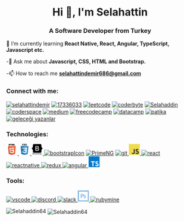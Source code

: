 <h1 align="center">Hi 👋, I'm Selahattin</h1>
<h3 align="center">A Software Developer from Turkey</h3>


🌱 I’m currently learning **React Native, React, Angular, TypeScript, Javascript etc.**

-💬 Ask me about **Javascript, CSS, HTML and Bootstrap.**

-📫 How to reach me **selahattindemir686@gmail.com**

<h3 align="left">Connect with me:</h3>
<p align="left">
<a href="https://www.linkedin.com/in/selahattindemir/" target="blank"><img align="center" src="https://w7.pngwing.com/pngs/402/997/png-transparent-linkedin-logo-computer-icons-facebook-user-profile-facebook-blue-angle-text.png" alt="selahattindemir" height="30" width="30" /></a>
<a href="https://stackoverflow.com/users/17336033" target="blank"><img align="center" src="https://upload.wikimedia.org/wikipedia/commons/thumb/e/ef/Stack_Overflow_icon.svg/768px-Stack_Overflow_icon.svg.png" alt="17336033" height="45" width="45" /></a>
<a href="https://leetcode.com/Selahaddin/" target="blank"><img align="center" src="https://raw.githubusercontent.com/LeetCode-OpenSource/vscode-leetcode/master/resources/LeetCode.png" alt="leetcode" height="30" width="30" /></a>
<a href="https://coderbyte.com/profile/Selahaddin64" target="blank"><img align="center" src="https://res.cloudinary.com/practicaldev/image/fetch/s--aOxxf45v--/c_fill,f_auto,fl_progressive,h_320,q_auto,w_320/https://dev-to-uploads.s3.amazonaws.com/uploads/organization/profile_image/1155/daee822c-2c89-4fd4-98f3-b58afb56bbef.jpg" alt="coderbyte" height="50" width="50" /></a>
<a href="https://www.hackerrank.com/Selahaddin" target="blank"><img align="center" src="https://raw.githubusercontent.com/rahuldkjain/github-profile-readme-generator/master/src/images/icons/Social/hackerrank.svg" alt="Selahaddin" height="30" width="40" /></a>
<a href="https://coderspace.io/ozet" target="blank"><img align="center" src="https://media-exp1.licdn.com/dms/image/C4E0BAQEl43Wpv6FYrQ/company-logo_200_200/0/1646925558305?e=2147483647&v=beta&t=dtwfEJzMPKyFx7rB8VAFxn8Iea6BuyWRyiluV4S1eNo" alt="coderspace" height="30" width="30" /></a>
<a href="https://selahattindemir.medium.com/" target="blank"><img align="center" src="https://miro.medium.com/max/2400/1*6_fgYnisCa9V21mymySIvA.png" alt="medium" height="30" width="30" /></a>
<a href="https://www.freecodecamp.org/Selahaddin" target="blank"><img align="center" src="https://play-lh.googleusercontent.com/MoaYYQjGtmGLhG9HbjCDKyj44kwHj1HfbCI2Am70elRm35vJ-u4y4X5uEJjP97MAAsU" alt="freecodecamp" height="30" width="30" /></a>
<a href="https://www.freecodecamp.org/Selahaddin" target="blank"><img align="center" src="https://play-lh.googleusercontent.com/zIO-uuTBjFigUIswv_h9S0-wVIkno_obwannvzr7NrXbh_MXL_khqV7gEqBly6KXEi4" alt="datacamp" height="40" width="40" /></a>
<a href="https://app.patika.dev/Selahaddin64" target="blank"><img align="center" src="https://global-uploads.webflow.com/6097e0eca1e87557da031fef/609859a191abe5d64b17fed3_Patika%20logo.png" alt="patika" height="50" width="50" /></a>
<a href="https://gelecegiyazanlar.turkcell.com.tr/kisi/selahaddindemir" target="blank"><img align="center" src="https://gelecegiyazanlar.turkcell.com.tr/sites/default/files/user/profile/AMBLEM_SARI.jpg" alt="geleceği yazanlar" height="40" width="40" /></a>
</p>


<h3 align="left">Technologies:</h3>
<p align="left"> 
<a href="https://www.w3.org/html/" target="_blank"> <img src="https://raw.githubusercontent.com/devicons/devicon/master/icons/html5/html5-original-wordmark.svg" alt="html5" width="30" height="30"/> </a>
<a href="https://www.w3schools.com/css/" target="_blank"> <img src="https://raw.githubusercontent.com/devicons/devicon/master/icons/css3/css3-original-wordmark.svg" alt="css3" width="30" height="30"/> </a>
<a href="https://getbootstrap.com" target="_blank"> <img src="https://raw.githubusercontent.com/devicons/devicon/master/icons/bootstrap/bootstrap-plain-wordmark.svg" alt="bootstrap" width="30" height="30"/> </a>
<a href="https://getbootstrap.com/docs/5.0/extend/icons/" target="_blank"> <img src="https://icons.getbootstrap.com/assets/img/icons-hero.png" alt="bootstrapIcon" width="35" height="35"/></a>
<a href="https://www.primefaces.org/primeng/" target="_blank"> <img src="https://i0.wp.com/www.primefaces.org/wp-content/uploads/2016/10/primeng.png?w=250&ssl=1" alt="PrimeNG" width="30" height="30"/></a>
<a href="https://git-scm.com/" target="_blank"> <img src="https://www.vectorlogo.zone/logos/git-scm/git-scm-icon.svg" alt="git" width="30" height="30"/> </a>
<a href="https://developer.mozilla.org/en-US/docs/Web/JavaScript" target="_blank"> <img src="https://raw.githubusercontent.com/devicons/devicon/master/icons/javascript/javascript-original.svg" alt="javascript" width="30" height="30"/> </a>
<a href="https://reactjs.org/" target="_blank"> <img src="https://upload.wikimedia.org/wikipedia/commons/thumb/4/47/React.svg/1200px-React.svg.png" alt="react" width="33" height="30"/> </a>
<a href="https://reactnative.dev/" target="_blank"> <img src="https://reactnative.dev/img/header_logo.svg" alt="reactnative" width="30" height="30"/> </a>
<a href="https://redux-toolkit.js.org/" target="_blank"> <img src="https://w7.pngwing.com/pngs/724/234/png-transparent-redux-react-javascript-vue-js-single-page-application-others-thumbnail.png" alt="redux" width="35" height="35"/> </a>
<a href="https://angular.io" target="_blank" rel="noreferrer"> <img src="https://angular.io/assets/images/logos/angular/angular.svg" alt="angular" width="35" height="35"/> </a>
<a href="https://www.typescriptlang.org/" target="_blank" rel="noreferrer"> <img src="https://raw.githubusercontent.com/devicons/devicon/master/icons/typescript/typescript-original.svg" alt="typescript" width="30" height="30"/> </a>    

  <h3 align="left">Tools:</h3>
<a href="https://code.visualstudio.com/" target="_blank"> <img src="https://upload.wikimedia.org/wikipedia/commons/thumb/9/9a/Visual_Studio_Code_1.35_icon.svg/1024px-Visual_Studio_Code_1.35_icon.svg.png" alt="vscode" width="30" height="30"/> </a>
<a href="https://discord.com/" target="_blank"> <img src="https://cdn4.iconfinder.com/data/icons/logos-and-brands/512/91_Discord_logo_logos-512.png" alt="discord" width="35" height="35"/> </a> 
<a href="https://slack.com/intl/en-tr/" target="_blank"> <img src="https://yt3.googleusercontent.com/ytc/AMLnZu-yMpgW2GbsNpKhk-j8tV6258JzCIRS9WA1TyeM_A=s900-c-k-c0x00ffffff-no-rj" alt="slack" width="30" height="30"/> </a>
<a href="https://www.photoshop.com/en" target="_blank"> <img src="https://raw.githubusercontent.com/devicons/devicon/master/icons/photoshop/photoshop-line.svg" alt="photoshop" width="30" height="30"/> </a> 
<a href="https://www.jetbrains.com/ruby/" target="_blank"> <img src="https://resources.jetbrains.com/storage/products/rubymine/img/meta/rubymine_logo_300x300.png" alt="rubymine" width="30" height="30"/> </a> 

</p>

<p><img align="left" src="https://github-readme-stats.vercel.app/api/top-langs?username=Selahaddin64&show_icons=true&theme=radical&locale=en&layout=compact" alt="Selahaddin64" /></p>
<p>&nbsp;<img align="center" src="https://github-readme-stats.vercel.app/api?username=Selahaddin64&show_icons=true&theme=dark&locale=en" alt="Selahaddin64" width="50%" /></p>

